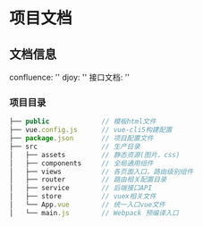 # 项目文档

## 文档信息

confluence: ''
djoy: ''
接口文档: ''

### 项目目录

```javascript
├── public             // 模板html文件
├── vue.config.js      // vue-cli5构建配置
├── package.json       // 项目配置文件
├── src                // 生产目录
│   ├── assets         // 静态资源(图片、css)
│   ├── components     // 全局通用组件
│   ├── views          // 各页面入口，路由级别组件
│   ├── router         // 路由相关配置目录
│   ├── service        // 后端接口API
│   ├── store          // vuex相关文件
│   └── App.vue        // 统一入口vue文件
│   └── main.js        // Webpack 预编译入口
```
